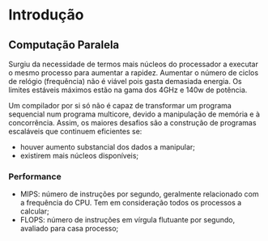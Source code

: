 # Introdução

## Computação Paralela

Surgiu da necessidade de termos mais núcleos do processador a executar o mesmo processo para aumentar a rapidez. Aumentar o número de ciclos de relógio (frequência) não é viável pois gasta demasiada energia. Os limites estáveis máximos estão na gama dos 4GHz e 140w de potência. 

Um compilador por si só não é capaz de transformar um programa sequencial num programa multicore, devido a manipulação de memória e à concorrência. Assim, os maiores desafios são a construção de programas escaláveis que continuem eficientes se:
- houver aumento substancial dos dados a manipular;
- existirem mais núcleos disponíveis;

### Performance

- MIPS: número de instruções por segundo, geralmente relacionado com a frequência do CPU. Tem em consideração todos os processos a calcular;
- FLOPS: número de instruções em vírgula flutuante por segundo, avaliado para casa processo;

